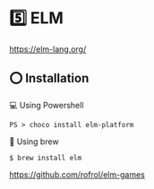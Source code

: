# :five: ELM

https://elm-lang.org/

## :o: Installation

:computer: Using Powershell

```
PS > choco install elm-platform
```


:apple: Using brew

```
$ brew install elm  
```


https://github.com/rofrol/elm-games
